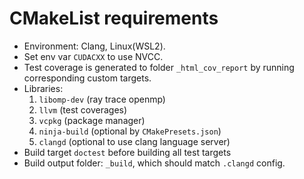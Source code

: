 # CMakeList requirements

- Environment: Clang, Linux(WSL2).
- Set env var `CUDACXX` to use NVCC.
- Test coverage is generated to folder `_html_cov_report` by running corresponding custom targets.
- Libraries: 
    1. `libomp-dev` (ray trace openmp) 
    1. `llvm` (test coverages)
    1. `vcpkg` (package manager)
    1. `ninja-build` (optional by `CMakePresets.json`)
    1. `clangd` (optional to use clang language server)
- Build target `doctest` before building all test targets
- Build output folder: `_build`, which should match `.clangd` config. 